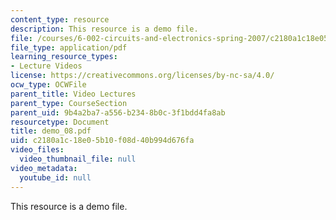 ```yaml
---
content_type: resource
description: This resource is a demo file.
file: /courses/6-002-circuits-and-electronics-spring-2007/c2180a1c18e05b10f08d40b994d676fa_demo_08.pdf
file_type: application/pdf
learning_resource_types:
- Lecture Videos
license: https://creativecommons.org/licenses/by-nc-sa/4.0/
ocw_type: OCWFile
parent_title: Video Lectures
parent_type: CourseSection
parent_uid: 9b4a2ba7-a556-b234-8b0c-3f1bdd4fa8ab
resourcetype: Document
title: demo_08.pdf
uid: c2180a1c-18e0-5b10-f08d-40b994d676fa
video_files:
  video_thumbnail_file: null
video_metadata:
  youtube_id: null
---
```

This resource is a demo file.
